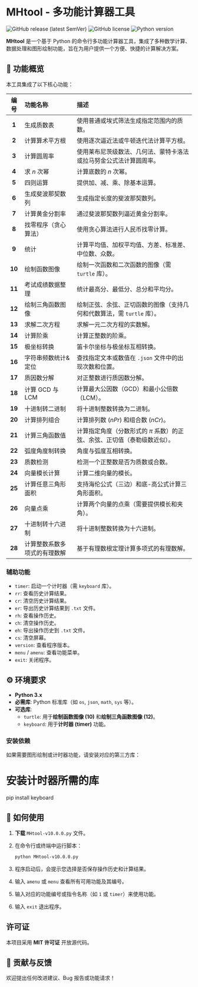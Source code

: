 # MHtool - 多功能计算器工具

![GitHub release (latest SemVer)](https://img.shields.io/github/v/release/sudo1123/MHtool?style=for-the-badge&sort=semver)
![GitHub license](https://img.shields.io/github/license/sudo1123/MHtool?style=for-the-badge)
![Python version](https://img.shields.io/badge/Python-3.x-blue?style=for-the-badge)

**MHtool** 是一个基于 Python 的命令行多功能计算器工具，集成了多种数学计算、数据处理和图形绘制功能，旨在为用户提供一个方便、快捷的计算解决方案。

## 🚀 功能概览

本工具集成了以下核心功能：

| 编号 | 功能名称 | 描述 |
| :---: | :--- | :--- |
| **1** | 生成质数表 | 使用普通或埃式筛法生成指定范围内的质数。 |
| **2** | 计算算术平方根 | 使用逐次逼近法或牛顿迭代法计算平方根。 |
| **3** | 计算圆周率 | 使用莱布尼茨级数法、几何法、蒙特卡洛法或拉马努金公式法计算圆周率。 |
| **4** | 求 $n$ 次幂 | 计算底数的 $n$ 次幂。 |
| **5** | 四则运算 | 提供加、减、乘、除基本运算。 |
| **6** | 生成斐波那契数列 | 生成指定长度的斐波那契数列。 |
| **7** | 计算黄金分割率 | 通过斐波那契数列逼近黄金分割率。 |
| **8** | 找零程序（贪心算法） | 使用贪心算法进行人民币找零计算。 |
| **9** | 统计 | 计算平均值、加权平均值、方差、标准差、中位数、众数。 |
| **10** | 绘制函数图像 | 绘制一次函数和二次函数的图像（需 `turtle` 库）。 |
| **11** | 考试成绩数据整理 | 统计最高分、最低分、总分和平均分。 |
| **12** | 绘制三角函数图像 | 绘制正弦、余弦、正切函数的图像（支持几何和代数算法，需 `turtle` 库）。 |
| **13** | 求解二次方程 | 求解一元二次方程的实数解。 |
| **14** | 计算阶乘 | 计算正整数的阶乘。 |
| **15** | 极坐标转换 | 笛卡尔坐标与极坐标互相转换。 |
| **16** | 字符串频数统计&定位 | 查找指定文本或数值在 `.json` 文件中的出现次数和位置。 |
| **17** | 质因数分解 | 对正整数进行质因数分解。 |
| **18** | 计算 GCD 与 LCM | 计算最大公因数（GCD）和最小公倍数（LCM）。 |
| **19** | 十进制转二进制 | 将十进制整数转换为二进制。 |
| **20** | 计算排列组合 | 计算排列数 ($nPr$) 和组合数 ($nCr$)。 |
| **21** | 计算三角函数值 | 计算指定角度（分数形式的 $\pi$ 系数）的正弦、余弦、正切值（泰勒级数近似）。 |
| **22** | 弧度角度制转换 | 角度与弧度互相转换。 |
| **23** | 质数检测 | 检测一个正整数是否为质数或合数。 |
| **24** | 向量模长计算 | 计算二维向量的模长。 |
| **25** | 计算任意三角形面积 | 支持海伦公式（三边）和底-高公式计算三角形面积。 |
| **26** | 向量点乘 | 计算两个向量的点乘（需要提供模长和夹角）。 |
| **27** | 十进制转十六进制 | 将十进制整数转换为十六进制。 |
| **28** | 计算整数系数多项式的有理数解 | 基于有理数根定理计算多项式的有理数解。 |

### 辅助功能

* `timer`: 启动一个计时器（需 `keyboard` 库）。
* `rr`: 查看历史计算结果。
* `cr`: 清空历史计算结果。
* `er`: 导出历史计算结果到 `.txt` 文件。
* `rh`: 查看操作历史。
* `ch`: 清空操作历史。
* `eh`: 导出操作历史到 `.txt` 文件。
* `cs`: 清空屏幕。
* `version`: 查看程序版本。
* `menu` / `amenu`: 查看功能菜单。
* `exit`: 关闭程序。

## ⚙️ 环境要求

* **Python 3.x**
* **必需库**: Python 标准库（如 `os`, `json`, `math`, `sys` 等）。
* **可选库**:
    * `turtle`: 用于**绘制函数图像 (10)** 和**绘制三角函数图像 (12)**。
    * `keyboard`: 用于**计时器 (timer)** 功能。

### 安装依赖

如果需要图形绘制或计时器功能，请安装对应的第三方库：

# 安装计时器所需的库
pip install keyboard
## 🚀 如何使用

1.  **下载** `MHtool-v10.0.0.py` 文件。
2.  在命令行或终端中运行脚本：

    ```bash
    python MHtool-v10.0.0.py
    ```

3.  程序启动后，会提示您选择是否保存操作历史和计算结果。
4.  输入 `amenu` 或 `menu` 查看所有可用功能及其编号。
5.  输入对应的功能编号或指令名称（如 `1` 或 `timer`）来使用功能。
6.  输入 `exit` 退出程序。

## 许可证

本项目采用 **MIT 许可证** 开放源代码。
## 🤝 贡献与反馈

欢迎提出任何改进建议、Bug 报告或功能请求！
